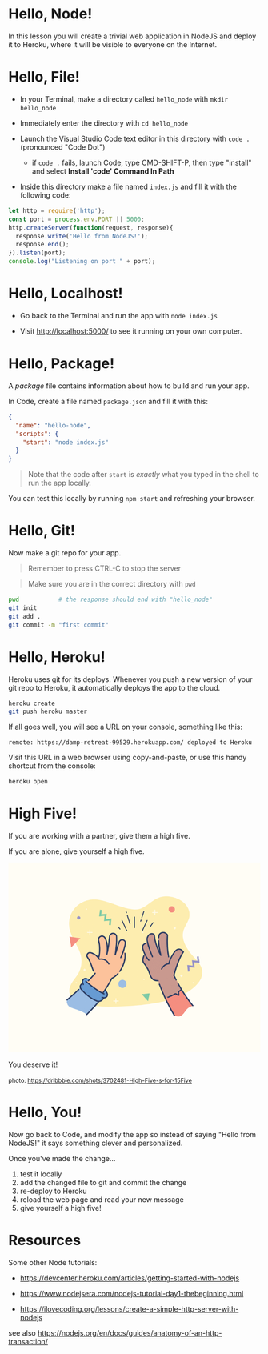 # Hello, Node!

In this lesson you will create a trivial web application in NodeJS and deploy it to Heroku, where it will be visible to everyone on the Internet.

# Hello, File!

- In your Terminal, make a directory called `hello_node` with `mkdir hello_node`

- Immediately enter the directory with `cd hello_node`

- Launch the Visual Studio Code text editor in this directory with `code .` (pronounced "Code Dot")
  - if `code .` fails, launch Code, type CMD-SHIFT-P, then type "install" and select **Install 'code' Command In Path**

- Inside this directory make a file named `index.js` and fill it with the following code:

```js
let http = require('http');
const port = process.env.PORT || 5000;
http.createServer(function(request, response){
  response.write('Hello from NodeJS!');
  response.end();
}).listen(port);
console.log("Listening on port " + port);
```

# Hello, Localhost!

- Go back to the Terminal and run the app with `node index.js`

- Visit <http://localhost:5000/> to see it running on your own computer.

# Hello, Package!

A *package* file contains information about how to build and run your app.

In Code, create a file named `package.json` and fill it with this:

```json
{
  "name": "hello-node",
  "scripts": {
    "start": "node index.js"
  }
}
```

> Note that the code after `start` is *exactly* what you typed in the shell to run the app locally.

You can test this locally by running `npm start` and refreshing your browser.

# Hello, Git!

Now make a git repo for your app.

> Remember to press CTRL-C to stop the server

> Make sure you are in the correct directory with `pwd`

```bash
pwd           # the response should end with "hello_node"
git init
git add .
git commit -m "first commit"
```

# Hello, Heroku!

Heroku uses git for its deploys. Whenever you push a new version of your git repo to Heroku, it automatically deploys the app to the cloud.

```sh
heroku create
git push heroku master
```

If all goes well, you will see a URL on your console, something like this:

```
remote: https://damp-retreat-99529.herokuapp.com/ deployed to Heroku
```

Visit this URL in a web browser using copy-and-paste, or use this handy shortcut from the console:

```js
heroku open
```

# High Five!

If you are working with a partner, give them a high five.

If you are alone, give yourself a high five.

![high five](../images/high-five.gif)

You deserve it!

<small>photo: <https://dribbble.com/shots/3702481-High-Five-s-for-15Five>
</small>

# Hello, You!

Now go back to Code, and modify the app so instead of saying "Hello from NodeJS!" it says something clever and personalized.

Once you've made the change...

1. test it locally
2. add the changed file to git and commit the change
3. re-deploy to Heroku
4. reload the web page and read your new message
5. give yourself a high five!

# Resources

Some other Node tutorials:

* <https://devcenter.heroku.com/articles/getting-started-with-nodejs>

* <https://www.nodejsera.com/nodejs-tutorial-day1-thebeginning.html>

* <https://ilovecoding.org/lessons/create-a-simple-http-server-with-nodejs>

see also <https://nodejs.org/en/docs/guides/anatomy-of-an-http-transaction/>
